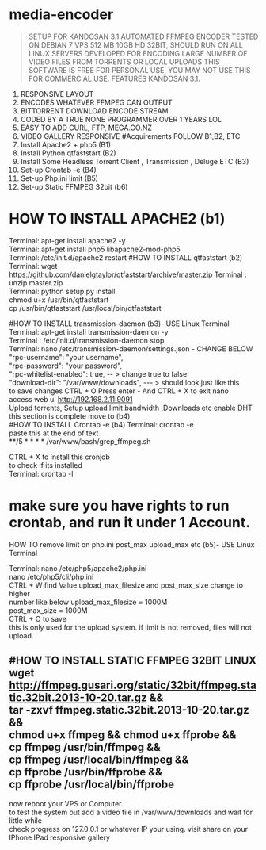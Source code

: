 # media-encoder

>﻿SETUP FOR KANDOSAN 3.1
AUTOMATED FFMPEG ENCODER
TESTED ON DEBIAN 7 VPS 512 MB 10GB HD 32BIT, SHOULD RUN ON ALL LINUX SERVERS
DEVELOPED FOR ENCODING LARGE NUMBER OF VIDEO FILES FROM TORRENTS OR LOCAL UPLOADS
THIS SOFTWARE IS FREE FOR PERSONAL USE, YOU MAY NOT USE THIS FOR COMMERCIAL USE.
FEATURES KANDOSAN 3.1.

1. RESPONSIVE LAYOUT 
2. ENCODES WHATEVER FFMPEG CAN OUTPUT 
3. BITTORRENT DOWNLOAD ENCODE STREAM 
4. CODED BY A TRUE NONE PROGRAMMER OVER 1 YEARS LOL
5. EASY TO ADD CURL, FTP, MEGA.CO.NZ  
6. VIDEO GALLERY RESPONSIVE 
#Acquirements FOLLOW B1,B2, ETC
1. Install Apache2 + php5 (B1)
2. Install Python qtfaststart (B2)
3. Install Some Headless Torrent Client , Transmission , Deluge ETC (B3)
4. Set-up Crontab -e (B4)
5. Set-up Php.ini limit (B5)
6. Set-up Static FFMPEG 32bit (b6)

# HOW TO INSTALL APACHE2 (b1)
 Terminal: apt-get install apache2 -y <br>
Terminal: apt-get install php5 libapache2-mod-php5<br>
Terminal: /etc/init.d/apache2 restart
 #HOW TO INSTALL qtfaststart (b2)
 Terminal: wget https://github.com/danielgtaylor/qtfaststart/archive/master.zip
Terminal : unzip master.zip<br>
Terminal: python setup.py install<br>
chmod u+x /usr/bin/qtfaststart<br>
cp /usr/bin/qtfaststart /usr/local/bin/qtfaststart
 
 #HOW TO INSTALL transmission-daemon (b3)- USE Linux Terminal
 Terminal: apt-get install transmission-daemon -y <br>
Terminal : /etc/init.d/transmission-daemon stop <br>
Terminal: nano /etc/transmission-daemon/settings.json - CHANGE BELOW <br>
"rpc-username": "your username", <br>
"rpc-password": "your password", <br>
"rpc-whitelist-enabled": true, -- > change true to false <br>
"download-dir": "/var/www/downloads", --- > should look just like this<br>
to save changes CTRL + O Press enter - And CTRL + X to exit nano<br>
access web ui http://192.168.2.11:9091<br>
Upload torrents, Setup upload limit bandwidth ,Downloads etc enable DHT<br>
this section is complete move to (b4)<br>
#HOW TO INSTALL Crontab -e (b4)
 Terminal: crontab -e<br>
paste this at the end of text<br>
**/5 * * * * /var/www/bash/grep_ffmpeg.sh<br>

CTRL + X to install this cronjob<br>
to check if its installed<br>
Terminal: crontab -l<br>
# make sure you have rights to run crontab, and run it under 1 Account.
 
 HOW TO remove limit on php.ini post_max upload_max etc (b5)- USE Linux Terminal
 
Terminal:
nano /etc/php5/apache2/php.ini<br>
nano /etc/php5/cli/php.ini<br>
CTRL + W find Value upload_max_filesize and post_max_size change to higher<br> number like below
upload_max_filesize = 1000M<br>
post_max_size = 1000M<br>
CTRL + O to save<br>
this is only used for the upload system. if limit is not removed, files will not upload.

#HOW TO INSTALL STATIC FFMPEG 32BIT LINUX
 wget http://ffmpeg.gusari.org/static/32bit/ffmpeg.static.32bit.2013-10-20.tar.gz &&<br>
tar -zxvf ffmpeg.static.32bit.2013-10-20.tar.gz &&<br>
chmod u+x ffmpeg && chmod u+x ffprobe &&<br>
cp ffmpeg /usr/bin/ffmpeg &&<br>
cp ffmpeg /usr/local/bin/ffmpeg &&<br>
cp ffprobe /usr/bin/ffprobe &&<br>
cp ffprobe /usr/local/bin/ffprobe<br>
---------------------------------------------------------------------------
now reboot your VPS or Computer.<br>
to test the system out add a video file in /var/www/downloads and wait for little while<br>
check progress on 127.0.0.1 or whatever IP your using. visit share on your IPhone IPad responsive gallery<br>
